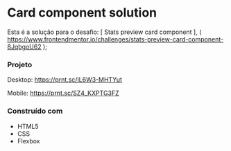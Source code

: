 # Card component solution

Esta é a solução para o desafio: [ Stats preview card component ], 
( https://www.frontendmentor.io/challenges/stats-preview-card-component-8JqbgoU62 );

### Projeto

Desktop: https://prnt.sc/lL6W3-MHTYut

Mobile: https://prnt.sc/SZ4_KXPTG3FZ

### Construído com

- HTML5
- CSS
- Flexbox
